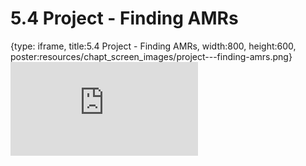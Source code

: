 # 5.4 Project - Finding AMRs
 
{type: iframe, title:5.4 Project - Finding AMRs, width:800, height:600, poster:resources/chapt_screen_images/project---finding-amrs.png}
![](http://science.c-moor.org/CURE-MicrobialMysteries/project---finding-amrs.html)
 

 
